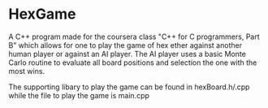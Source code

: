 # HexGame
A C++ program made for the coursera class "C++ for C programmers, Part B" which allows for one to play the game of hex ether against another human player or against an AI player. The AI player uses a basic Monte Carlo routine to evaluate all board positions and selection the one with the most wins.

The supporting libary to play the game can be found in hexBoard.h/.cpp while the file to play the game is main.cpp
